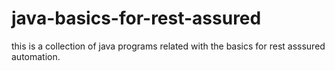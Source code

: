 # java-basics-for-rest-assured
this is a collection of java programs related with the basics for rest asssured automation.
